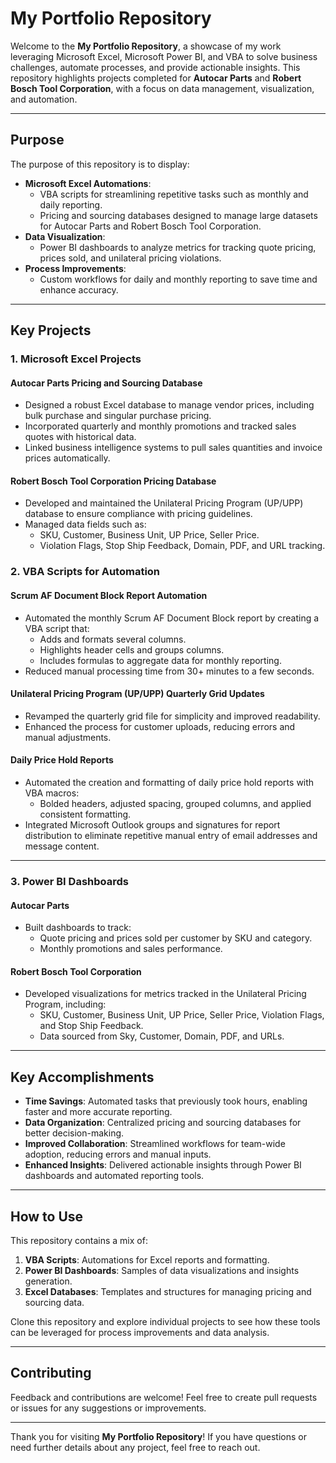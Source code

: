 # My Portfolio Repository

Welcome to the **My Portfolio Repository**, a showcase of my work leveraging Microsoft Excel, Microsoft Power BI, and VBA to solve business challenges, automate processes, and provide actionable insights. This repository highlights projects completed for **Autocar Parts** and **Robert Bosch Tool Corporation**, with a focus on data management, visualization, and automation.

---

## Purpose  
The purpose of this repository is to display:  
- **Microsoft Excel Automations**:
  - VBA scripts for streamlining repetitive tasks such as monthly and daily reporting.
  - Pricing and sourcing databases designed to manage large datasets for Autocar Parts and Robert Bosch Tool Corporation.  
- **Data Visualization**:
  - Power BI dashboards to analyze metrics for tracking quote pricing, prices sold, and unilateral pricing violations.
- **Process Improvements**:
  - Custom workflows for daily and monthly reporting to save time and enhance accuracy.

---

## Key Projects  

### **1. Microsoft Excel Projects**
#### **Autocar Parts Pricing and Sourcing Database**  
- Designed a robust Excel database to manage vendor prices, including bulk purchase and singular purchase pricing.  
- Incorporated quarterly and monthly promotions and tracked sales quotes with historical data.  
- Linked business intelligence systems to pull sales quantities and invoice prices automatically.  

#### **Robert Bosch Tool Corporation Pricing Database**  
- Developed and maintained the Unilateral Pricing Program (UP/UPP) database to ensure compliance with pricing guidelines.  
- Managed data fields such as:
  - SKU, Customer, Business Unit, UP Price, Seller Price.  
  - Violation Flags, Stop Ship Feedback, Domain, PDF, and URL tracking.  

### **2. VBA Scripts for Automation**  
#### **Scrum AF Document Block Report Automation**  
- Automated the monthly Scrum AF Document Block report by creating a VBA script that:  
  - Adds and formats several columns.  
  - Highlights header cells and groups columns.  
  - Includes formulas to aggregate data for monthly reporting.  
- Reduced manual processing time from 30+ minutes to a few seconds.  

#### **Unilateral Pricing Program (UP/UPP) Quarterly Grid Updates**  
- Revamped the quarterly grid file for simplicity and improved readability.  
- Enhanced the process for customer uploads, reducing errors and manual adjustments.  

#### **Daily Price Hold Reports**  
- Automated the creation and formatting of daily price hold reports with VBA macros:
  - Bolded headers, adjusted spacing, grouped columns, and applied consistent formatting.  
- Integrated Microsoft Outlook groups and signatures for report distribution to eliminate repetitive manual entry of email addresses and message content.

---

### **3. Power BI Dashboards**  
#### **Autocar Parts**  
- Built dashboards to track:
  - Quote pricing and prices sold per customer by SKU and category.  
  - Monthly promotions and sales performance.  

#### **Robert Bosch Tool Corporation**  
- Developed visualizations for metrics tracked in the Unilateral Pricing Program, including:  
  - SKU, Customer, Business Unit, UP Price, Seller Price, Violation Flags, and Stop Ship Feedback.  
  - Data sourced from Sky, Customer, Domain, PDF, and URLs.  

---

## Key Accomplishments  
- **Time Savings**: Automated tasks that previously took hours, enabling faster and more accurate reporting.  
- **Data Organization**: Centralized pricing and sourcing databases for better decision-making.  
- **Improved Collaboration**: Streamlined workflows for team-wide adoption, reducing errors and manual inputs.  
- **Enhanced Insights**: Delivered actionable insights through Power BI dashboards and automated reporting tools.

---

## How to Use  
This repository contains a mix of:
1. **VBA Scripts**: Automations for Excel reports and formatting.  
2. **Power BI Dashboards**: Samples of data visualizations and insights generation.  
3. **Excel Databases**: Templates and structures for managing pricing and sourcing data.  

Clone this repository and explore individual projects to see how these tools can be leveraged for process improvements and data analysis.

---

## Contributing  
Feedback and contributions are welcome! Feel free to create pull requests or issues for any suggestions or improvements.

---

Thank you for visiting **My Portfolio Repository**! If you have questions or need further details about any project, feel free to reach out.
